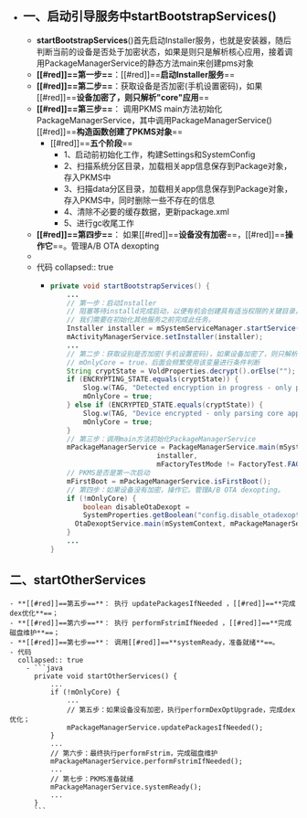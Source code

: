 - ## 一、启动引导服务中**startBootstrapServices**()
	- **startBootstrapServices**()首先启动Installer服务，也就是安装器，随后判断当前的设备是否处于加密状态，如果是则只是解析核心应用，接着调用PackageManagerService的静态方法main来创建pms对象
	- **[[#red]]==第一步==**：[[#red]]==**启动Installer服务**==
	- **[[#red]]==第二步==**：获取设备是否加密(手机设置密码)，如果[[#red]]==**设备加密了，则只解析"core"应用**==
	- **[[#red]]==第三步==**： 调用PKMS main方法初始化PackageManagerService，其中调用PackageManagerService()[[#red]]==**构造函数创建了PKMS对象**==
		- [[#red]]==**五个阶段**==
			- 1、启动前初始化工作，构建Settings和SystemConfig
			- 2、扫描系统分区目录，加载相关app信息保存到Package对象，存入PKMS中
			- 3、扫描data分区目录，加载相关app信息保存到Package对象，存入PKMS中，同时删除一些不存在的信息
			- 4、清除不必要的缓存数据，更新package.xml
			- 5、进行gc收尾工作
	- **[[#red]]==第四步==**： 如果[[#red]]==**设备没有加密**==，[[#red]]==**操作它**==。管理A/B OTA dexopting
	-
	- 代码
	  collapsed:: true
		- ```java
		  private void startBootstrapServices() {
		      ...
		      // 第一步：启动Installer
		      // 阻塞等待installd完成启动，以便有机会创建具有适当权限的关键目录，如/data/user。
		      // 我们需要在初始化其他服务之前完成此任务。
		      Installer installer = mSystemServiceManager.startService(Installer.class);
		      mActivityManagerService.setInstaller(installer);
		      ...
		      // 第二步：获取设别是否加密(手机设置密码)，如果设备加密了，则只解析"core"应用，
		      // mOnlyCore = true，后面会频繁使用该变量进行条件判断
		      String cryptState = VoldProperties.decrypt().orElse("");
		      if (ENCRYPTING_STATE.equals(cryptState)) {
		          Slog.w(TAG, "Detected encryption in progress - only parsing core apps");
		          mOnlyCore = true;
		      } else if (ENCRYPTED_STATE.equals(cryptState)) {
		          Slog.w(TAG, "Device encrypted - only parsing core apps");
		          mOnlyCore = true;
		      }
		      // 第三步：调用main方法初始化PackageManagerService
		      mPackageManagerService = PackageManagerService.main(mSystemContext,
		                            installer,
		                            mFactoryTestMode != FactoryTest.FACTORY_TEST_OFF, mOnlyCore);
		      // PKMS是否是第一次启动
		      mFirstBoot = mPackageManagerService.isFirstBoot();
		      // 第四步：如果设备没有加密，操作它。管理A/B OTA dexopting。
		      if (!mOnlyCore) {
		          boolean disableOtaDexopt =
		          SystemProperties.getBoolean("config.disable_otadexopt",false);
		      	OtaDexoptService.main(mSystemContext, mPackageManagerService);
		      }
		      ...
		  }
		  ```
## 二、**startOtherServices**
	- **[[#red]]==第五步==**： 执行 updatePackagesIfNeeded ，[[#red]]==**完成dex优化**==；
	- **[[#red]]==第六步==**： 执行 performFstrimIfNeeded ，[[#red]]==**完成磁盘维护**==；
	- **[[#red]]==第七步==**： 调用[[#red]]==**systemReady，准备就绪**==。
	- 代码
	  collapsed:: true
		- ```java
		  private void startOtherServices() {
		      ...
		      if (!mOnlyCore) {
		          ...
		          // 第五步：如果设备没有加密，执行performDexOptUpgrade，完成dex优化；
		          mPackageManagerService.updatePackagesIfNeeded();
		      }
		      ...
		      // 第六步：最终执行performFstrim，完成磁盘维护
		      mPackageManagerService.performFstrimIfNeeded();
		      ...
		      // 第七步：PKMS准备就绪
		      mPackageManagerService.systemReady();
		      ...
		  }
		  ```